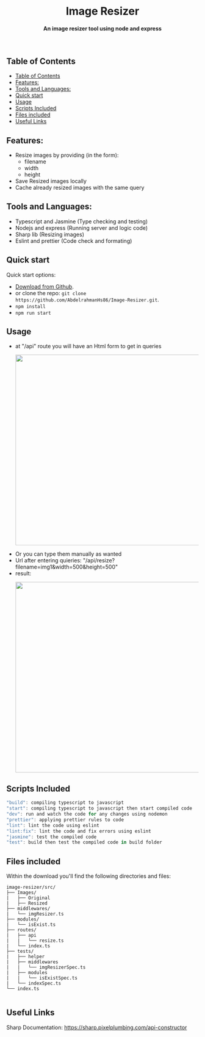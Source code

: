 <!-- # [Awesome Landing Page - Free Bootstrap Page](http://demos.creative-tim.com/landing-page) -->

<h1 align="center">
  Image Resizer
  <br>
</h1>

<h4 align="center">An image resizer tool using node and express</h4>

<!-- <div align='center'> 

  <img src='https://img.shields.io/badge/Version-v1.2-gray?style=for-the-badge'>
  
  <a href='https://abdelrahmanhs86.github.io/CreativeAgencyTemplate/' target="_blank">
  
<img src='https://img.shields.io/badge/Live Preview-green?style=for-the-badge'>
  
</a>
  
</div> -->

<br>

<!-- ![alt text](./mobile%20screen%20copy.jpg "Awesome Landing Page") -->
<!-- <p  align="center"><img width="800"  src="https://github.com/AbdelrahmanHs86/Readme-Expreriment/blob/main/iPhone%20copy.jpg" /> </p> -->
<!-- <p  align="center"><img width="800"  src="https://github.com/AbdelrahmanHs86/Readme-Expreriment/blob/main/Web-Showcase-Project-Presentation.jpg" /> </p> -->

## Table of Contents
- [Table of Contents](#table-of-contents)
- [Features:](#features)
- [Tools and Languages:](#tools-and-languages)
- [Quick start](#quick-start)
- [Usage](#usage)
- [Scripts Included](#scripts-included)
- [Files included](#files-included)
- [Useful Links](#useful-links)

<!-- - [Server Rendering](#server-rendering)
- [Components](#components)
- [Optimizations](#optimizations)
- [FAQ](#faq)
- [API](#api)
- [Installation](#installation)
- [See Also](#see-also)
- [Support](#support) -->

## Features:
- Resize images by providing (in the form):
  - filename
  - width
  - height
- Save Resized images locally
- Cache already resized images with the same query

<!-- ## Links:

<a align="center" href='https://projects.colegaw.in/well-app?utm_source=GitHub&utm_medium=readme&utm_campaign=well_app_readme'>
  
<img src='https://img.shields.io/badge/HOMEPAGE-gray?style=for-the-badge'>
  
</a>

+ [Live Preview](https://abdelrahmanhs86.github.io/CreativeAgencyTemplate/) -->

## Tools and Languages:
- Typescript and Jasmine (Type checking and testing)
- Nodejs and express (Running server and logic code)
- Sharp lib (Resizing images)
- Eslint and prettier (Code check and formating)

## Quick start

Quick start options:

- [Download from Github](https://github.com/AbdelrahmanHs86/Image-Resizer.git).
- or clone the repo: `git clone https://github.com/AbdelrahmanHs86/Image-Resizer.git`.
- ``` npm install ```
- ``` npm run start ```
  
## Usage
- at "/api" route you will have an Html form to get in queries
  <p  align="center"><img width="500"  src="https://github.com/AbdelrahmanHs86/Readme-Expreriment/blob/main/iPhone%20copy.jpg" /> </p>
- Or you can type them manually as wanted
- Url after entering quieries: "/api/resize?filename=img1&width=500&height=500"
- result:
    <p  align="center"><img width="500"  src="https://github.com/AbdelrahmanHs86/Readme-Expreriment/blob/main/iPhone%20copy.jpg" /> </p>

## Scripts Included
```Javascript
"build": compiling typescript to javascript
"start": compiling typescript to javascript then start compiled code
"dev": run and watch the code for any changes using nodemon
"prettier": applying prettier rules to code
"lint": lint the code using eslint 
"lint:fix": lint the code and fix errors using eslint 
"jasmine": test the compiled code
"test": build then test the compiled code in build folder
```

## Files included

Within the download you'll find the following directories and files:

```
image-resizer/src/
├── Images/
|   ├── Original
|   ├── Resized
├── middlewares/
|   └── imgResizer.ts
├── modules/
|   └── isExist.ts
├── routes/
|   ├── api
|   |   └── resize.ts
|   └── index.ts
├── tests/
|   ├── helper
|   ├── middlewares
|   |   └── imgResizerSpec.ts
|   ├── modules
|   |   └── isExistSpec.ts
|   └── indexSpec.ts
└── index.ts


```

<!-- ### Version logs

V1.2
- Refactored with HTML5 and CSS3
- Added responsiveness for mobile and tablet
- Used flexbox layout system
- Seperated CSS files for reusability

V1.0 - Original Release
- HTML4 and CSS
- No responsiveness  -->

<!-- 
V1.2 20 Jul '15 - Added 2 showcases
- Showcase 1 - Music App Presentation Page, view it here.
- Showcase 2 - Custom Scene Web Presentation Page, view it here.
- bugfixing
- parallax improvements
- gradients changes for a better quality

V1.2.1 25 Feb '16 - Change to confusing PSD text
- text adjustments

V1.2.2 10 Feb '17 [current version]
- switched to MIT license.  -->


<!-- ### License

- Copyright 2017 Creative Tim (http://www.creative-tim.com)
- Licensed under MIT (https://github.com/creativetimofficial/awesome-landing-page/blob/master/LICENSE.md) -->


## Useful Links
Sharp Documentation: https://sharp.pixelplumbing.com/api-constructor

<!-- More products from Creative Tim: <http://www.creative-tim.com/products>

Tutorials: <https://www.youtube.com/channel/UCVyTG4sCw-rOvB9oHkzZD1w>

Freebies: <http://www.creative-tim.com/products>

Affiliate Program (earn money): <http://www.creative-tim.com/affiliates/new>

Social Media:

Twitter: <https://twitter.com/CreativeTim>

Facebook: <https://www.facebook.com/CreativeTim>

Dribbble: <https://dribbble.com/creativetim>

Google+: <https://plus.google.com/+CreativetimPage>

Instagram: <https://instagram.com/creativetimofficial> -->